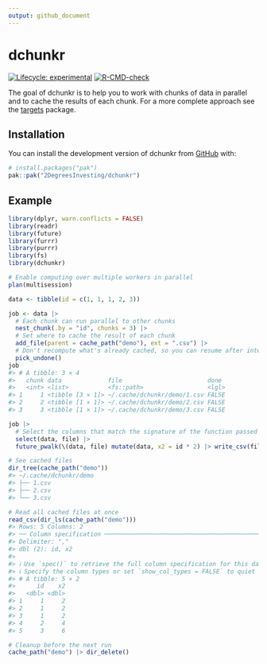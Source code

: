 ```yaml
---
output: github_document
---
```


<!-- README.md is generated from README.Rmd. Please edit that file -->



# dchunkr

<!-- badges: start -->
[![Lifecycle: experimental](https://img.shields.io/badge/lifecycle-experimental-orange.svg)](https://lifecycle.r-lib.org/articles/stages.html#experimental)
[![R-CMD-check](https://github.com/2DegreesInvesting/dchunkr/actions/workflows/R-CMD-check.yaml/badge.svg)](https://github.com/2DegreesInvesting/dchunkr/actions/workflows/R-CMD-check.yaml)
<!-- badges: end -->

The goal of dchunkr is to help you to work with chunks of data in parallel and
to cache the results of each chunk. For a more complete approach see the
[targets](https://docs.ropensci.org/targets/) package.

## Installation

You can install the development version of dchunkr from [GitHub](https://github.com/) with:

``` r
# install.packages("pak")
pak::pak("2DegreesInvesting/dchunkr")
```

## Example


```r
library(dplyr, warn.conflicts = FALSE)
library(readr)
library(future)
library(furrr)
library(purrr)
library(fs)
library(dchunkr)

# Enable computing over multiple workers in parallel
plan(multisession)

data <- tibble(id = c(1, 1, 1, 2, 3))

job <- data |> 
  # Each chunk can run parallel to other chunks
  nest_chunk(.by = "id", chunks = 3) |> 
  # Set where to cache the result of each chunk
  add_file(parent = cache_path("demo"), ext = ".csv") |> 
  # Don't recompute what's already cached, so you can resume after interruptions
  pick_undone()
job
#> # A tibble: 3 × 4
#>   chunk data             file                        done 
#>   <int> <list>           <fs::path>                  <lgl>
#> 1     1 <tibble [3 × 1]> ~/.cache/dchunkr/demo/1.csv FALSE
#> 2     2 <tibble [1 × 1]> ~/.cache/dchunkr/demo/2.csv FALSE
#> 3     3 <tibble [1 × 1]> ~/.cache/dchunkr/demo/3.csv FALSE

job |> 
  # Select the columns that match the signature of the function passed to pmap
  select(data, file) |> 
  future_pwalk(\(data, file) mutate(data, x2 = id * 2) |> write_csv(file))

# See cached files
dir_tree(cache_path("demo"))
#> ~/.cache/dchunkr/demo
#> ├── 1.csv
#> ├── 2.csv
#> └── 3.csv

# Read all cached files at once
read_csv(dir_ls(cache_path("demo")))
#> Rows: 5 Columns: 2
#> ── Column specification ────────────────────────────────────────────────────────────────
#> Delimiter: ","
#> dbl (2): id, x2
#> 
#> ℹ Use `spec()` to retrieve the full column specification for this data.
#> ℹ Specify the column types or set `show_col_types = FALSE` to quiet this message.
#> # A tibble: 5 × 2
#>      id    x2
#>   <dbl> <dbl>
#> 1     1     2
#> 2     1     2
#> 3     1     2
#> 4     2     4
#> 5     3     6

# Cleanup before the next run
cache_path("demo") |> dir_delete()
```





